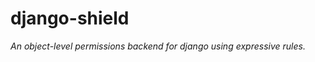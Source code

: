 django-shield
=============
_An object-level permissions backend for django using expressive rules._
